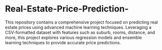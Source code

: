 # Real-Estate-Price-Prediction-
This repository contains a comprehensive project focused on predicting real estate prices using advanced machine learning techniques. Leveraging a CSV-formatted dataset with features such as suburb, rooms, distance, and more, this project explores various regression models and ensemble learning techniques to provide accurate price predictions.
